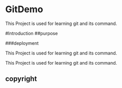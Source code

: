 # GitDemo
This Project is used for learning git and its command.

#Introduction
##purpose

###deployment

This Project is used for learning git and its command.

This Project is used for learning git and its command.

## copyright